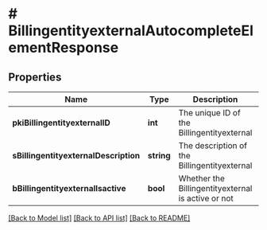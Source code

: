 # # BillingentityexternalAutocompleteElementResponse

## Properties

Name | Type | Description | Notes
------------ | ------------- | ------------- | -------------
**pkiBillingentityexternalID** | **int** | The unique ID of the Billingentityexternal |
**sBillingentityexternalDescription** | **string** | The description of the Billingentityexternal |
**bBillingentityexternalIsactive** | **bool** | Whether the Billingentityexternal is active or not |

[[Back to Model list]](../../README.md#models) [[Back to API list]](../../README.md#endpoints) [[Back to README]](../../README.md)
